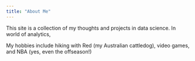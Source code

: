 ```yaml
---
title: "About Me"
---
```


This site is a collection of my thoughts and projects in data science.  In world of analytics, 

My hobbies include hiking with Red (my Australian cattledog), video games, and NBA (yes, even the offseason!)